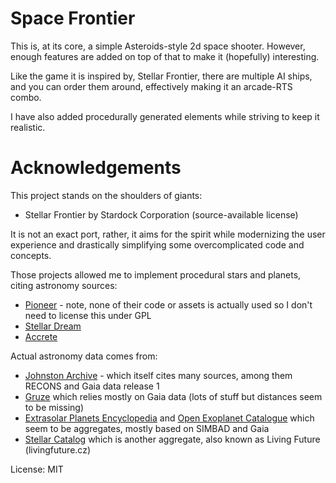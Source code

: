 # Space Frontier

This is, at its core, a simple Asteroids-style 2d space shooter. However, enough features are added on top of that to make it (hopefully) interesting.

Like the game it is inspired by, Stellar Frontier, there are multiple AI ships, and you can order them around, effectively making it an arcade-RTS combo.

I have also added procedurally generated elements while striving to keep it realistic.

# Acknowledgements

This project stands on the shoulders of giants:

* Stellar Frontier by Stardock Corporation (source-available license)

It is not an exact port, rather, it aims for the spirit while modernizing the user experience and drastically simplifying some overcomplicated code and concepts.

Those projects allowed me to implement procedural stars and planets, citing astronomy sources:

* [Pioneer](https://github.com/pioneerspacesim/pioneer) - note, none of their code or assets is actually used so I don't need to license this under GPL
* [Stellar Dream](https://github.com/irskep/stellardream)
* [Accrete](https://github.com/zakski/accrete-starform-stargen)


Actual astronomy data comes from:

* [Johnston Archive](https://www.johnstonsarchive.net/astro/nearstar.html) - which itself cites many sources, among them RECONS and Gaia data release 1
* [Gruze](https://gruze.org/10pc/) which relies mostly on Gaia data (lots of stuff but distances seem to be missing)
* [Extrasolar Planets Encyclopedia](http://exoplanet.eu) and [Open Exoplanet Catalogue](http://openexoplanetcatalogue.com) which seem to be aggregates, mostly based on SIMBAD and Gaia
* [Stellar Catalog](https://www.stellarcatalog.com) which is another aggregate, also known as Living Future (livingfuture.cz)

License: MIT
